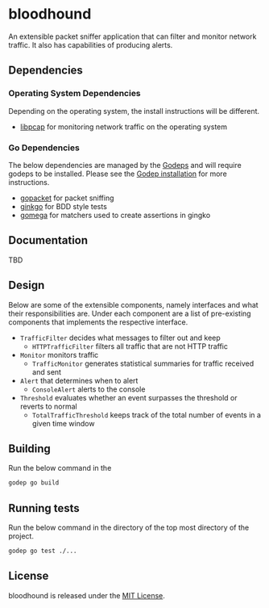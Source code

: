 # bloodhound

An extensible packet sniffer application that can filter and monitor network traffic. It also has capabilities of producing alerts.

## Dependencies

### Operating System Dependencies

Depending on the operating system, the install instructions will be different. 

- [libpcap](http://www.tcpdump.org/#latest-release) for monitoring network traffic on the operating system

### Go Dependencies

The below dependencies are managed by the [Godeps](http://github.com/tools/godep) and will require godeps to be installed. Please see the [Godep installation](https://github.com/tools/godep#install) for more instructions.

- [gopacket](https://github.com/google/gopacket) for packet sniffing
- [ginkgo](https://github.com/onsi/ginkgo) for BDD style tests
- [gomega](github.com/onsi/gomega) for matchers used to create assertions in gingko

## Documentation

TBD

## Design

Below are some of the extensible components, namely interfaces and what their responsibilities are. Under each component are a list of pre-existing components that implements the respective interface.

- `TrafficFilter` decides what messages to filter out and keep
	- `HTTPTrafficFilter` filters all traffic that are not HTTP traffic
- `Monitor` monitors traffic
	- `TrafficMonitor` generates statistical summaries for traffic received and sent
- `Alert` that determines when to alert
	- `ConsoleAlert` alerts to the console
- `Threshold` evaluates whether an event surpasses the threshold or reverts to normal
	- `TotalTrafficThreshold` keeps track of the total number of events in a given time window

## Building 

Run the below command in the

```bash
godep go build
```

## Running tests

Run the below command in the directory of the top most directory of the project.

```bash
godep go test ./...
```

## License

bloodhound is released under the [MIT License](https://opensource.org/licenses/MIT).
